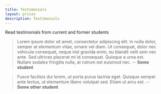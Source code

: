 ```yaml
---
title: Testimonials
layout: prices
description: Testimonials
---
```



Read testimonials from current and former students


> Lorem ipsum dolor sit amet, consectetur adipiscing elit. In nulla dolor, semper at elementum vitae, ornare vel diam. Ut consequat, dolor nec vehicula consequat, neque nisl gravida enim, eu blandit velit sem nec ante. Sed ultrices placerat mi id consequat. Quisque a urna est. Nullam sodales fringilla nulla, at rutrum est euismod nec. -- **Some student**


> Fusce facilisis dui lorem, ut porta purus lacinia eget. Quisque semper ante lectus, ut elementum libero volutpat sed. Etiam ut arcu est.  -- **Some other student**